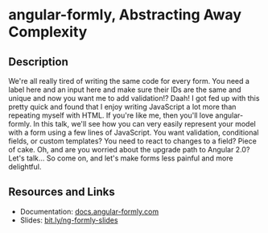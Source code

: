 # angular-formly, Abstracting Away Complexity

## Description

We're all really tired of writing the same code for every form. You need a label here and an input
here and make sure their IDs are the same and unique and now you want me to add validation!? Daah!
I got fed up with this pretty quick and found that I enjoy writing JavaScript a lot more than
repeating myself with HTML. If you're like me, then you'll love angular-formly. In this talk, we'll
see how you can very easily represent your model with a form using a few lines of JavaScript. You
want validation, conditional fields, or custom templates? You need to react to changes to a field?
Piece of cake. Oh, and are you worried about the upgrade path to Angular 2.0? Let's talk...
So come on, and let's make forms less painful and more delightful.

## Resources and Links

- Documentation: [docs.angular-formly.com](http://docs.angular-formly.com)
- Slides: [bit.ly/ng-formly-slides](http://bit.ly/ng-formly-slides)
